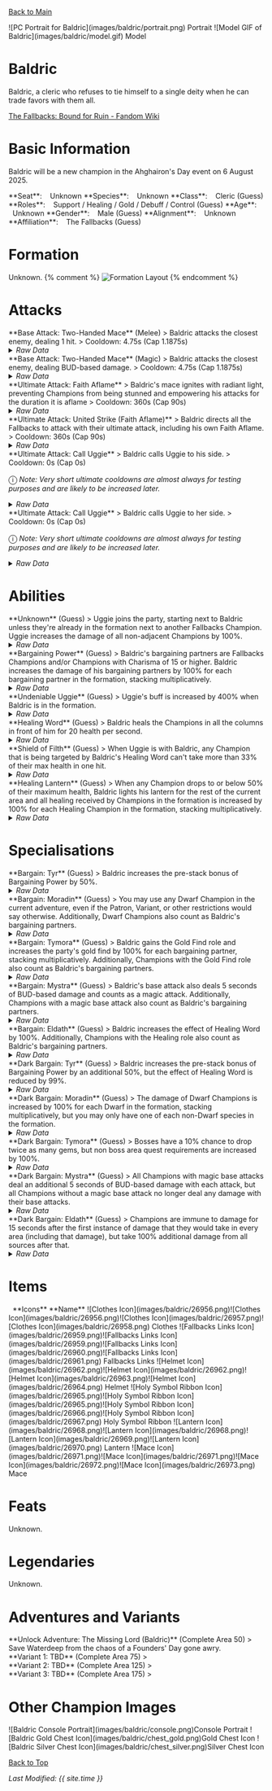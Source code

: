 [Back to Main](index.md)

<span class="championPortraitsRow">
    <span class="championPortraitsColumn">
        <span class="championPortraitsImage">
            ![PC Portrait for Baldric](images/baldric/portrait.png)
        </span>
        <span>
        Portrait
        </span>
    </span>
    <span class="championPortraitsColumn">
        <span class="championPortraitsImage">
            ![Model GIF of Baldric](images/baldric/model.gif)
        </span>
        <span>
        Model
        </span>
    </span>
</span>

# Baldric

Baldric, a cleric who refuses to tie himself to a single deity when he can trade favors with them all.

[The Fallbacks: Bound for Ruin - Fandom Wiki](https://forgottenrealms.fandom.com/wiki/The_Fallbacks:_Bound_for_Ruin)

# Basic Information

Baldric will be a new champion in the Ahghairon's Day event on 6 August 2025.

<span class="champStatsTableColumn">
    <span class="champStatsTableRow">
        <span class="champStatsTableInfoHeader">
            <span style="margin-right:4px;">**Seat**:</span>
        </span>
        <span class="champStatsTableInfoSmall">
            <span style="margin-left:8px;">Unknown</span>
        </span>
    </span>
    <span class="champStatsTableRow">
        <span class="champStatsTableInfoHeader">
            <span style="margin-right:4px;">**Species**:</span>
        </span>
        <span class="champStatsTableInfoSmall">
            <span style="margin-left:8px;">Unknown</span>
        </span>
    </span>
    <span class="champStatsTableRow">
        <span class="champStatsTableInfoHeader">
            <span style="margin-right:4px;">**Class**:</span>
        </span>
        <span class="champStatsTableInfoSmall">
            <span style="margin-left:8px;">Cleric (Guess)</span>
        </span>
    </span>
    <span class="champStatsTableRow">
        <span class="champStatsTableInfoHeader">
            <span style="margin-right:4px;">**Roles**:</span>
        </span>
        <span class="champStatsTableInfoSmall">
            <span style="margin-left:8px;">Support / Healing / Gold / Debuff / Control (Guess)</span>
        </span>
    </span>
    <span class="champStatsTableRow">
        <span class="champStatsTableInfoHeader">
            <span style="margin-right:4px;">**Age**:</span>
        </span>
        <span class="champStatsTableInfoSmall">
            <span style="margin-left:8px;">Unknown</span>
        </span>
    </span>
    <span class="champStatsTableRow">
        <span class="champStatsTableInfoHeader">
            <span style="margin-right:4px;">**Gender**:</span>
        </span>
        <span class="champStatsTableInfoSmall">
            <span style="margin-left:8px;">Male (Guess)</span>
        </span>
    </span>
    <span class="champStatsTableRow">
        <span class="champStatsTableInfoHeader">
            <span style="margin-right:4px;">**Alignment**:</span>
        </span>
        <span class="champStatsTableInfoSmall">
            <span style="margin-left:8px;">Unknown</span>
        </span>
    </span>
    <span class="champStatsTableRow">
        <span class="champStatsTableInfoHeader">
            <span style="margin-right:4px;">**Affiliation**:</span>
        </span>
        <span class="champStatsTableInfoSmall">
            <span style="margin-left:8px;">The Fallbacks (Guess)</span>
        </span>
    </span>
</span>

# Formation

Unknown.
{% comment %}
<span class="formationBorder">
    ![Formation Layout](images/baldric/formation.png)
</span>
{% endcomment %}

# Attacks

<div markdown="1" class="abilityBorder"><div markdown="1" class="abilityBorderInner">
**Base Attack: Two-Handed Mace** (Melee)
> Baldric attacks the closest enemy, dealing 1 hit.  
> Cooldown: 4.75s (Cap 1.1875s)
<details><summary><em>Raw Data</em></summary>
<p>
<pre>
{
    "id": 879,
    "name": "Two-Handed Mace",
    "description": "Baldric attacks the closest enemy, dealing 1 hit.",
    "long_description": "",
    "graphic_id": 0,
    "target": "front",
    "num_targets": 1,
    "aoe_radius": 0,
    "damage_modifier": 1,
    "cooldown": 4.75,
    "animations": [
        {
            "type": "melee_attack",
            "damage_frame": 3
        }
    ],
    "tags": [
        "melee"
    ],
    "damage_types": [
        "melee"
    ]
}
</pre>
</p>
</details>
</div></div>

<div markdown="1" class="abilityBorder"><div markdown="1" class="abilityBorderInner">
**Base Attack: Two-Handed Mace** (Magic)
> Baldric attacks the closest enemy, dealing BUD-based damage.  
> Cooldown: 4.75s (Cap 1.1875s)
<details><summary><em>Raw Data</em></summary>
<p>
<pre>
{
    "id": 882,
    "name": "Two-Handed Mace",
    "description": "Baldric attacks the closest enemy, dealing BUD-based damage.",
    "long_description": "",
    "graphic_id": 0,
    "target": "front",
    "num_targets": 1,
    "aoe_radius": 0,
    "damage_modifier": 1,
    "cooldown": 4.75,
    "animations": [
        {
            "type": "melee_attack",
            "damage_frame": 3,
            "effects_on_monsters": [
                {
                    "effect_string": "damage_monster_target_by_bud",
                    "hit_monsters": true,
                    "damage_mult": 3,
                    "after_damage": true
                }
            ]
        }
    ],
    "tags": [
        "magic"
    ],
    "damage_types": [
        "magic"
    ]
}
</pre>
</p>
</details>
</div></div>

<div markdown="1" class="abilityBorder"><div markdown="1" class="abilityBorderInner">
**Ultimate Attack: Faith Aflame**
> Baldric's mace ignites with radiant light, preventing Champions from being stunned and empowering his attacks for the duration it is aflame  
> Cooldown: 360s (Cap 90s)
<details><summary><em>Raw Data</em></summary>
<p>
<pre>
{
    "id": 880,
    "name": "Faith Aflame",
    "description": "Baldric prevents Champions from being stunned and he empowers his attacks for a short duration.",
    "long_description": "Baldric's mace ignites with radiant light, preventing Champions from being stunned and empowering his attacks for the duration it is aflame",
    "graphic_id": 27023,
    "target": "none",
    "num_targets": 0,
    "aoe_radius": 0,
    "damage_modifier": 0.03,
    "cooldown": 360,
    "animations": [
        {
            "type": "ultimate_attack",
            "ultimate": "baldric",
            "animation_sequence_name": "ultimate"
        }
    ],
    "tags": [
        "melee",
        "ultimate"
    ],
    "damage_types": [
        "ultimate"
    ]
}
</pre>
</p>
</details>
</div></div>

<div markdown="1" class="abilityBorder"><div markdown="1" class="abilityBorderInner">
**Ultimate Attack: United Strike (Faith Aflame)**
> Baldric directs all the Fallbacks to attack with their ultimate attack, including his own Faith Aflame.  
> Cooldown: 360s (Cap 90s)
<details><summary><em>Raw Data</em></summary>
<p>
<pre>
{
    "id": 881,
    "name": "United Strike (Faith Aflame)",
    "description": "Baldric directs all the Fallbacks to make their ultimate attack.",
    "long_description": "Baldric directs all the Fallbacks to attack with their ultimate attack, including his own Faith Aflame.",
    "graphic_id": 26834,
    "target": "none",
    "num_targets": 0,
    "aoe_radius": 0,
    "damage_modifier": 0.03,
    "cooldown": 360,
    "animations": [
        {
            "type": "united_strike_ultimate"
        }
    ],
    "tags": [
        "melee",
        "ultimate"
    ],
    "damage_types": [
        "ultimate"
    ]
}
</pre>
</p>
</details>
</div></div>

<div markdown="1" class="abilityBorder"><div markdown="1" class="abilityBorderInner">
**Ultimate Attack: Call Uggie**
> Baldric calls Uggie to his side.  
> Cooldown: 0s (Cap 0s)

<span style="font-size:1.2em;">ⓘ</span> *Note: Very short ultimate cooldowns are almost always for testing purposes and are likely to be increased later.*
<details><summary><em>Raw Data</em></summary>
<p>
<pre>
{
    "id": 878,
    "name": "Call Uggie",
    "description": "Baldric calls Uggie to his side.",
    "long_description": "Baldric calls Uggie to his side.",
    "graphic_id": 26837,
    "target": "none",
    "num_targets": 0,
    "aoe_radius": 0,
    "damage_modifier": 0,
    "cooldown": 0,
    "animations": [
        {
            "type": "call_uggie_ultimate",
            "no_damage_display": true
        }
    ],
    "tags": [
        "ultimate",
        "ignore_cooldown_override"
    ],
    "damage_types": []
}
</pre>
</p>
</details>
</div></div>

<div markdown="1" class="abilityBorder"><div markdown="1" class="abilityBorderInner">
**Ultimate Attack: Call Uggie**
> Baldric calls Uggie to her side.  
> Cooldown: 0s (Cap 0s)

<span style="font-size:1.2em;">ⓘ</span> *Note: Very short ultimate cooldowns are almost always for testing purposes and are likely to be increased later.*
<details><summary><em>Raw Data</em></summary>
<p>
<pre>
{
    "id": 883,
    "name": "Call Uggie",
    "description": "Baldric calls Uggie to her side.",
    "long_description": "Baldric calls Uggie to her side.",
    "graphic_id": 26837,
    "target": "none",
    "num_targets": 0,
    "aoe_radius": 0,
    "damage_modifier": 0,
    "cooldown": 0,
    "animations": [
        {
            "type": "call_uggie_ultimate",
            "no_damage_display": true
        }
    ],
    "tags": [
        "ultimate",
        "ignore_cooldown_override"
    ],
    "damage_types": []
}
</pre>
</p>
</details>
</div></div>

# Abilities

<div markdown="1" class="abilityBorder"><div markdown="1" class="abilityBorderInner">
**Unknown** (Guess)
> Uggie joins the party, starting next to Baldric unless they're already in the formation next to another Fallbacks Champion. Uggie increases the damage of all non-adjacent Champions by 100%.
<details><summary><em>Raw Data</em></summary>
<p>
<pre>
{
    "id": 2363,
    "flavour_text": "",
    "description": {
        "desc": "Uggie joins the party, starting next to Baldric unless they're already in the formation next to another Fallbacks Champion. Uggie increases the damage of all non-adjacent Champions by $amount%"
    },
    "effect_keys": [
        {
            "effect_string": "uggie_handler,100",
            "off_when_benched": true,
            "uggie_roaming_disable_index": 1,
            "uggie_priority": 1,
            "call_uggie_ult_id": 883,
            "united_strike_ult_id": 881,
            "use_computed_amount_for_description": true
        },
        {
            "effect_string": "disallow_roaming_familiar_ult_trigger",
            "apply_manually": true
        }
    ],
    "requirements": "",
    "graphic_id": 0,
    "large_graphic_id": 0,
    "properties": {
        "is_formation_ability": true,
        "show_incoming": false,
        "owner_use_outgoing_description": true,
        "indexed_effect_properties": true,
        "per_effect_index_bonuses": true,
        "default_bonus_index": 0,
        "retain_on_slot_changed": true
    }
}
</pre>
</p>
</details>
</div></div>

<div markdown="1" class="abilityBorder"><div markdown="1" class="abilityBorderInner">
**Bargaining Power** (Guess)
> Baldric's bargaining partners are Fallbacks Champions and/or Champions with Charisma of 15 or higher. Baldric increases the damage of his bargaining partners by 100% for each bargaining partner in the formation, stacking multiplicatively.
<details><summary><em>Raw Data</em></summary>
<p>
<pre>
{
    "id": 2379,
    "flavour_text": "",
    "description": {
        "desc": "Baldric's bargaining partners are Fallbacks Champions and/or Champions with Charisma of 15 or higher. Baldric increases the damage of his bargaining partners by $(not_buffed amount)% for each bargaining partner in the formation, stacking multiplicatively."
    },
    "effect_keys": [
        {
            "effect_string": "pre_stack,100",
            "skip_effect_key_desc": true
        },
        {
            "effect_string": "hero_dps_multiplier_mult,100",
            "off_when_benched": true,
            "amount_expr": "upgrade_amount(17472,0)",
            "targets": [
                "all"
            ],
            "filter_targets": [
                {
                    "type": "hero_expr",
                    "hero_expr": "GetStat(`cha`) >= 15 || HasTag(`fallbacks`) || ((GetUpgradeUnlocked(17492) || GetUpgradeUnlocked(17497) || GetUpgradeUnlocked(17507) || GetUpgradeUnlocked(17512) || GetUpgradeUnlocked(17517)) && HasTag(`dwarf`)) || ((GetUpgradeUnlocked(17493) || GetUpgradeUnlocked(17498) || GetUpgradeUnlocked(17503) || GetUpgradeUnlocked(17513) || GetUpgradeUnlocked(17518)) && HasTag(`gold`)) || ((GetUpgradeUnlocked(17494) || GetUpgradeUnlocked(17499) || GetUpgradeUnlocked(17504) || GetUpgradeUnlocked(17509) || GetUpgradeUnlocked(17519)) && has_base_attack_dmg_type_magic) || ((GetUpgradeUnlocked(17495) || GetUpgradeUnlocked(17499) || GetUpgradeUnlocked(17505) || GetUpgradeUnlocked(17510) || GetUpgradeUnlocked(17515)) && HasTag(`healing`))"
                }
            ]
        }
    ],
    "requirements": "",
    "graphic_id": 27005,
    "large_graphic_id": 26998,
    "properties": {
        "is_formation_ability": true,
        "owner_use_outgoing_description": true,
        "indexed_effect_properties": true,
        "per_effect_index_bonuses": true,
        "default_bonus_index": 1
    }
}
</pre>
</p>
</details>
</div></div>

<div markdown="1" class="abilityBorder"><div markdown="1" class="abilityBorderInner">
**Undeniable Uggie** (Guess)
> Uggie's buff is increased by 400% when Baldric is in the formation.
<details><summary><em>Raw Data</em></summary>
<p>
<pre>
{
    "id": 2380,
    "flavour_text": "",
    "description": {
        "desc": "Uggie's buff is increased by $amount% when Baldric is in the formation."
    },
    "effect_keys": [
        {
            "effect_string": "unleash_uggie_contribution,400",
            "off_when_benched": true
        }
    ],
    "requirements": "",
    "graphic_id": 27009,
    "large_graphic_id": 27002,
    "properties": {
        "is_formation_ability": true,
        "owner_use_outgoing_description": true,
        "indexed_effect_properties": true,
        "per_effect_index_bonuses": true,
        "default_bonus_index": 0
    }
}
</pre>
</p>
</details>
</div></div>

<div markdown="1" class="abilityBorder"><div markdown="1" class="abilityBorderInner">
**Healing Word** (Guess)
> Baldric heals the Champions in all the columns in front of him for 20 health per second.
<details><summary><em>Raw Data</em></summary>
<p>
<pre>
{
    "id": 2381,
    "flavour_text": "",
    "description": {
        "desc": "Baldric heals the Champions in all the columns in front of him for $amount health per second."
    },
    "effect_keys": [
        {
            "effect_string": "heal,20",
            "off_when_benched": true,
            "targets": [
                "ahead"
            ]
        }
    ],
    "requirements": "",
    "graphic_id": 27007,
    "large_graphic_id": 27000,
    "properties": {
        "is_formation_ability": true,
        "owner_use_outgoing_description": true,
        "indexed_effect_properties": true,
        "per_effect_index_bonuses": true,
        "default_bonus_index": 0
    }
}
</pre>
</p>
</details>
</div></div>

<div markdown="1" class="abilityBorder"><div markdown="1" class="abilityBorderInner">
**Shield of Filth** (Guess)
> When Uggie is with Baldric, any Champion that is being targeted by Baldric's Healing Word can't take more than 33% of their max health in one hit.
<details><summary><em>Raw Data</em></summary>
<p>
<pre>
{
    "id": 2382,
    "flavour_text": "",
    "description": {
        "desc": "When Uggie is with Baldric, any Champion that is being targeted by Baldric's Healing Word can't take more than 33% of their max health in one hit."
    },
    "effect_keys": [
        {
            "effect_string": "baldric_shield_of_filth_handler",
            "buff_index": 1
        },
        {
            "effect_string": "max_health_percent_per_hit,33",
            "off_when_benched": true,
            "apply_manually": true,
            "targets": [
                "all"
            ],
            "filter_targets": [
                {
                    "type": "not_affected_by_upgrade",
                    "upgrade_id": 17476
                }
            ]
        }
    ],
    "requirements": "",
    "graphic_id": 27008,
    "large_graphic_id": 27001,
    "properties": {
        "is_formation_ability": true,
        "owner_use_outgoing_description": true,
        "indexed_effect_properties": true,
        "per_effect_index_bonuses": true,
        "default_bonus_index": 0
    }
}
</pre>
</p>
</details>
</div></div>

<div markdown="1" class="abilityBorder"><div markdown="1" class="abilityBorderInner">
**Healing Lantern** (Guess)
> When any Champion drops to or below 50% of their maximum health, Baldric lights his lantern for the rest of the current area and all healing received by Champions in the formation is increased by 100% for each Healing Champion in the formation, stacking multiplicatively.
<details><summary><em>Raw Data</em></summary>
<p>
<pre>
{
    "id": 2383,
    "flavour_text": "",
    "description": {
        "desc": "When any Champion drops to or below 50% of their maximum health, Baldric lights his lantern for the rest of the current area and all healing received by Champions in the formation is increased by 100% for each Healing Champion in the formation, stacking multiplicatively."
    },
    "effect_keys": [
        {
            "effect_string": "baldric_healing_lantern_handler",
            "off_when_benched": true
        },
        {
            "effect_string": "healing_mult, 100",
            "off_when_benched": true,
            "apply_manually": true
        }
    ],
    "requirements": "",
    "graphic_id": 27006,
    "large_graphic_id": 26999,
    "properties": {
        "is_formation_ability": true,
        "owner_use_outgoing_description": true,
        "indexed_effect_properties": true,
        "per_effect_index_bonuses": true,
        "default_bonus_index": 1
    }
}
</pre>
</p>
</details>
</div></div>

# Specialisations

<div markdown="1" class="abilityBorder"><div markdown="1" class="abilityBorderInner">
**Bargain: Tyr** (Guess)
> Baldric increases the pre-stack bonus of Bargaining Power by 50%.
<details><summary><em>Raw Data</em></summary>
<p>
<pre>
{
    "id": 2384,
    "flavour_text": "",
    "description": {
        "desc": "Baldric increases the pre-stack bonus of Bargaining Power by 50%."
    },
    "effect_keys": [
        {
            "effect_string": "buff_upgrade,50,17472,0",
            "off_when_benched": true
        }
    ],
    "requirements": "",
    "graphic_id": 0,
    "large_graphic_id": 0,
    "properties": {
        "is_formation_ability": true,
        "owner_use_outgoing_description": true,
        "indexed_effect_properties": true,
        "per_effect_index_bonuses": true,
        "default_bonus_index": 0
    }
}
</pre>
</p>
</details>
</div></div>

<div markdown="1" class="abilityBorder"><div markdown="1" class="abilityBorderInner">
**Bargain: Moradin** (Guess)
> You may use any Dwarf Champion in the current adventure, even if the Patron, Variant, or other restrictions would say otherwise. Additionally, Dwarf Champions also count as Baldric's bargaining partners.
<details><summary><em>Raw Data</em></summary>
<p>
<pre>
{
    "id": 2385,
    "flavour_text": "",
    "description": {
        "desc": "You may use any Dwarf Champion in the current adventure, even if the Patron, Variant, or other restrictions would say otherwise. Additionally, Dwarf Champions also count as Baldric's bargaining partners."
    },
    "effect_keys": [
        {
            "effect_string": "force_allow_hero_by_tag,dwarf",
            "off_when_benched": true
        }
    ],
    "requirements": "",
    "graphic_id": 0,
    "large_graphic_id": 0,
    "properties": {
        "is_formation_ability": true,
        "owner_use_outgoing_description": true,
        "indexed_effect_properties": true,
        "per_effect_index_bonuses": true,
        "default_bonus_index": 0
    }
}
</pre>
</p>
</details>
</div></div>

<div markdown="1" class="abilityBorder"><div markdown="1" class="abilityBorderInner">
**Bargain: Tymora** (Guess)
> Baldric gains the Gold Find role and increases the party's gold find by 100% for each bargaining partner, stacking multiplicatively. Additionally, Champions with the Gold Find role also count as Baldric's bargaining partners.
<details><summary><em>Raw Data</em></summary>
<p>
<pre>
{
    "id": 2386,
    "flavour_text": "",
    "description": {
        "desc": "Baldric gains the Gold Find role and increases the party's gold find by 100% for each bargaining partner, stacking multiplicatively. Additionally, Champions with the Gold Find role also count as Baldric's bargaining partners."
    },
    "effect_keys": [
        {
            "effect_string": "add_hero_tags,0,gold"
        }
    ],
    "requirements": "",
    "graphic_id": 0,
    "large_graphic_id": 0,
    "properties": {
        "is_formation_ability": true,
        "owner_use_outgoing_description": true,
        "indexed_effect_properties": true,
        "per_effect_index_bonuses": true,
        "default_bonus_index": 0
    }
}
</pre>
</p>
</details>
</div></div>

<div markdown="1" class="abilityBorder"><div markdown="1" class="abilityBorderInner">
**Bargain: Mystra** (Guess)
> Baldric's base attack also deals 5 seconds of BUD-based damage and counts as a magic attack. Additionally, Champions with a magic base attack also count as Baldric's bargaining partners.
<details><summary><em>Raw Data</em></summary>
<p>
<pre>
{
    "id": 2387,
    "flavour_text": "",
    "description": {
        "desc": "Baldric's base attack also deals 5 seconds of BUD-based damage and counts as a magic attack. Additionally, Champions with a magic base attack also count as Baldric's bargaining partners."
    },
    "effect_keys": [
        {
            "effect_string": "change_base_attack,882"
        }
    ],
    "requirements": "",
    "graphic_id": 0,
    "large_graphic_id": 0,
    "properties": {
        "is_formation_ability": true,
        "owner_use_outgoing_description": true,
        "indexed_effect_properties": true,
        "per_effect_index_bonuses": true,
        "default_bonus_index": 0
    }
}
</pre>
</p>
</details>
</div></div>

<div markdown="1" class="abilityBorder"><div markdown="1" class="abilityBorderInner">
**Bargain: Eldath** (Guess)
> Baldric increases the effect of Healing Word by 100%. Additionally, Champions with the Healing role also count as Baldric's bargaining partners.
<details><summary><em>Raw Data</em></summary>
<p>
<pre>
{
    "id": 2388,
    "flavour_text": "",
    "description": {
        "desc": "Baldric increases the effect of Healing Word by 100%. Additionally, Champions with the Healing role also count as Baldric's bargaining partners."
    },
    "effect_keys": [
        {
            "effect_string": "buff_upgrade,100,17476,0",
            "off_when_benched": true
        }
    ],
    "requirements": "",
    "graphic_id": 0,
    "large_graphic_id": 0,
    "properties": {
        "is_formation_ability": true,
        "owner_use_outgoing_description": true,
        "indexed_effect_properties": true,
        "per_effect_index_bonuses": true,
        "default_bonus_index": 0
    }
}
</pre>
</p>
</details>
</div></div>

<div markdown="1" class="abilityBorder"><div markdown="1" class="abilityBorderInner">
**Dark Bargain: Tyr** (Guess)
> Baldric increases the pre-stack bonus of Bargaining Power by an additional 50%, but the effect of Healing Word is reduced by 99%.
<details><summary><em>Raw Data</em></summary>
<p>
<pre>
{
    "id": 2389,
    "flavour_text": "",
    "description": {
        "desc": "Baldric increases the pre-stack bonus of Bargaining Power by an additional 50%, but the effect of Healing Word is reduced by 99%."
    },
    "effect_keys": [
        {
            "effect_string": "buff_upgrade,50,17472,0",
            "off_when_benched": true
        },
        {
            "effect_string": "debuff_upgrade,99,17476",
            "off_when_benched": true
        }
    ],
    "requirements": "",
    "graphic_id": 0,
    "large_graphic_id": 0,
    "properties": {
        "is_formation_ability": true,
        "owner_use_outgoing_description": true,
        "indexed_effect_properties": true,
        "per_effect_index_bonuses": true,
        "default_bonus_index": 0
    }
}
</pre>
</p>
</details>
</div></div>

<div markdown="1" class="abilityBorder"><div markdown="1" class="abilityBorderInner">
**Dark Bargain: Moradin** (Guess)
> The damage of Dwarf Champions is increased by 100% for each Dwarf in the formation, stacking multiplicatively, but you may only have one of each non-Dwarf species in the formation.
<details><summary><em>Raw Data</em></summary>
<p>
<pre>
{
    "id": 2390,
    "flavour_text": "",
    "description": {
        "desc": "The damage of Dwarf Champions is increased by 100% for each Dwarf in the formation, stacking multiplicatively, but you may only have one of each non-Dwarf species in the formation."
    },
    "effect_keys": [
        {
            "effect_string": "hero_dps_multiplier_mult,100",
            "off_when_benched": true,
            "targets": [
                "all"
            ],
            "filter_targets": [
                {
                    "type": "hero_expr",
                    "hero_expr": "HasTag(`dwarf`)"
                }
            ]
        }
    ],
    "requirements": "",
    "graphic_id": 0,
    "large_graphic_id": 0,
    "properties": {
        "is_formation_ability": true,
        "owner_use_outgoing_description": true,
        "indexed_effect_properties": true,
        "per_effect_index_bonuses": true,
        "default_bonus_index": 0
    }
}
</pre>
</p>
</details>
</div></div>

<div markdown="1" class="abilityBorder"><div markdown="1" class="abilityBorderInner">
**Dark Bargain: Tymora** (Guess)
> Bosses have a 10% chance to drop twice as many gems, but non boss area quest requirements are increased by 100%.
<details><summary><em>Raw Data</em></summary>
<p>
<pre>
{
    "id": 2391,
    "flavour_text": "",
    "description": {
        "desc": "Bosses have a 10% chance to drop twice as many gems, but non boss area quest requirements are increased by 100%."
    },
    "effect_keys": [
        {
            "effect_string": "do_nothing"
        }
    ],
    "requirements": "",
    "graphic_id": 0,
    "large_graphic_id": 0,
    "properties": {
        "is_formation_ability": true,
        "owner_use_outgoing_description": true,
        "indexed_effect_properties": true,
        "per_effect_index_bonuses": true,
        "default_bonus_index": 0
    }
}
</pre>
</p>
</details>
</div></div>

<div markdown="1" class="abilityBorder"><div markdown="1" class="abilityBorderInner">
**Dark Bargain: Mystra** (Guess)
> All Champions with magic base attacks deal an additional 5 seconds of BUD-based damage with each attack, but all Champions without a magic base attack no longer deal any damage with their base attacks.
<details><summary><em>Raw Data</em></summary>
<p>
<pre>
{
    "id": 2392,
    "flavour_text": "",
    "description": {
        "desc": "All Champions with magic base attacks deal an additional 5 seconds of BUD-based damage with each attack, but all Champions without a magic base attack no longer deal any damage with their base attacks."
    },
    "effect_keys": [
        {
            "effect_string": "base_attack_deal_bonus_damage,5",
            "off_when_benched": true,
            "targets": [
                "all"
            ],
            "filter_targets": [
                {
                    "type": "hero_expr",
                    "hero_expr": "has_base_attack_dmg_type_magic"
                }
            ]
        },
        {
            "effect_string": "hero_dps_multiplier_reduce,100",
            "off_when_benched": true,
            "targets": [
                "all"
            ],
            "filter_targets": [
                {
                    "type": "hero_expr",
                    "hero_expr": "!has_base_attack_dmg_type_magic"
                }
            ]
        }
    ],
    "requirements": "",
    "graphic_id": 0,
    "large_graphic_id": 0,
    "properties": {
        "is_formation_ability": true,
        "owner_use_outgoing_description": true,
        "indexed_effect_properties": true,
        "per_effect_index_bonuses": true,
        "default_bonus_index": 0
    }
}
</pre>
</p>
</details>
</div></div>

<div markdown="1" class="abilityBorder"><div markdown="1" class="abilityBorderInner">
**Dark Bargain: Eldath** (Guess)
> Champions are immune to damage for 15 seconds after the first instance of damage that they would take in every area (including that damage), but take 100% additional damage from all sources after that.
<details><summary><em>Raw Data</em></summary>
<p>
<pre>
{
    "id": 2393,
    "flavour_text": "",
    "description": {
        "desc": "Champions are immune to damage for 15 seconds after the first instance of damage that they would take in every area (including that damage), but take 100% additional damage from all sources after that."
    },
    "effect_keys": [
        {
            "effect_string": "baldric_dark_bargain_eldath_handler",
            "duration": 15,
            "immunity_effect_index": 1
        },
        {
            "effect_string": "damage_reduction,100",
            "apply_manually": true
        }
    ],
    "requirements": "",
    "graphic_id": 0,
    "large_graphic_id": 0,
    "properties": {
        "is_formation_ability": true,
        "owner_use_outgoing_description": true,
        "indexed_effect_properties": true,
        "per_effect_index_bonuses": true,
        "default_bonus_index": 0
    }
}
</pre>
</p>
</details>
</div></div>

# Items

<span class="itemTableColumn">
    <span class="itemTableRowHeader">
        <span class="itemTableIcon">
            <span style="margin-left:8px;">**Icons**</span>
        </span>
        <span class="itemTableNameSmall">
            **Name**
        </span>
    </span>
    <span class="itemTableRow">
        <span class="itemTableIcon">
            <span class="itemTableIcon1">![Clothes Icon](images/baldric/26956.png)</span><span class="itemTableIcon2">![Clothes Icon](images/baldric/26956.png)</span><span class="itemTableIcon3">![Clothes Icon](images/baldric/26957.png)</span><span class="itemTableIcon4">![Clothes Icon](images/baldric/26958.png)</span>
        </span>
        <span class="itemTableNameSmall">
            Clothes
        </span>
    </span>
    <span class="itemTableRow">
        <span class="itemTableIcon">
            <span class="itemTableIcon1">![Fallbacks Links Icon](images/baldric/26959.png)</span><span class="itemTableIcon2">![Fallbacks Links Icon](images/baldric/26959.png)</span><span class="itemTableIcon3">![Fallbacks Links Icon](images/baldric/26960.png)</span><span class="itemTableIcon4">![Fallbacks Links Icon](images/baldric/26961.png)</span>
        </span>
        <span class="itemTableNameSmall">
            Fallbacks Links
        </span>
    </span>
    <span class="itemTableRow">
        <span class="itemTableIcon">
            <span class="itemTableIcon1">![Helmet Icon](images/baldric/26962.png)</span><span class="itemTableIcon2">![Helmet Icon](images/baldric/26962.png)</span><span class="itemTableIcon3">![Helmet Icon](images/baldric/26963.png)</span><span class="itemTableIcon4">![Helmet Icon](images/baldric/26964.png)</span>
        </span>
        <span class="itemTableNameSmall">
            Helmet
        </span>
    </span>
    <span class="itemTableRow">
        <span class="itemTableIcon">
            <span class="itemTableIcon1">![Holy Symbol Ribbon Icon](images/baldric/26965.png)</span><span class="itemTableIcon2">![Holy Symbol Ribbon Icon](images/baldric/26965.png)</span><span class="itemTableIcon3">![Holy Symbol Ribbon Icon](images/baldric/26966.png)</span><span class="itemTableIcon4">![Holy Symbol Ribbon Icon](images/baldric/26967.png)</span>
        </span>
        <span class="itemTableNameSmall">
            Holy Symbol Ribbon
        </span>
    </span>
    <span class="itemTableRow">
        <span class="itemTableIcon">
            <span class="itemTableIcon1">![Lantern Icon](images/baldric/26968.png)</span><span class="itemTableIcon2">![Lantern Icon](images/baldric/26968.png)</span><span class="itemTableIcon3">![Lantern Icon](images/baldric/26969.png)</span><span class="itemTableIcon4">![Lantern Icon](images/baldric/26970.png)</span>
        </span>
        <span class="itemTableNameSmall">
            Lantern
        </span>
    </span>
    <span class="itemTableRow">
        <span class="itemTableIcon">
            <span class="itemTableIcon1">![Mace Icon](images/baldric/26971.png)</span><span class="itemTableIcon2">![Mace Icon](images/baldric/26971.png)</span><span class="itemTableIcon3">![Mace Icon](images/baldric/26972.png)</span><span class="itemTableIcon4">![Mace Icon](images/baldric/26973.png)</span>
        </span>
        <span class="itemTableNameSmall">
            Mace
        </span>
    </span>
</span>

# Feats

Unknown.

# Legendaries

Unknown.

# Adventures and Variants

<div markdown="1" class="abilityBorder"><div markdown="1" class="abilityBorderInner">
**Unlock Adventure: The Missing Lord (Baldric)** (Complete Area 50)
> Save Waterdeep from the chaos of a Founders' Day gone awry.
</div></div>
<div markdown="1" class="abilityBorder"><div markdown="1" class="abilityBorderInner">
**Variant 1: TBD** (Complete Area 75)
> 
</div></div>
<div markdown="1" class="abilityBorder"><div markdown="1" class="abilityBorderInner">
**Variant 2: TBD** (Complete Area 125)
> 
</div></div>
<div markdown="1" class="abilityBorder"><div markdown="1" class="abilityBorderInner">
**Variant 3: TBD** (Complete Area 175)
> 
</div></div>

# Other Champion Images

<span class="championImagesColumn">
    <span class="championImagesRow">
        <span class="championImagesPortrait">
            ![Baldric Console Portrait](images/baldric/console.png)Console Portrait
        </span>
    </span>
    <span class="championImagesRow">
        <span class="championImagesChests">
            ![Baldric Gold Chest Icon](images/baldric/chest_gold.png)Gold Chest Icon
        </span>
        <span class="championImagesChests">
            ![Baldric Silver Chest Icon](images/baldric/chest_silver.png)Silver Chest Icon
        </span>
    </span>
</span>

[Back to Top](#top)

*Last Modified: {{ site.time }}*